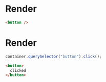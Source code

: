 # Render
```html
<button />
```


# Render
```js
container.querySelector("button").click();
```
```html
<button>
  clicked
</button>
```
